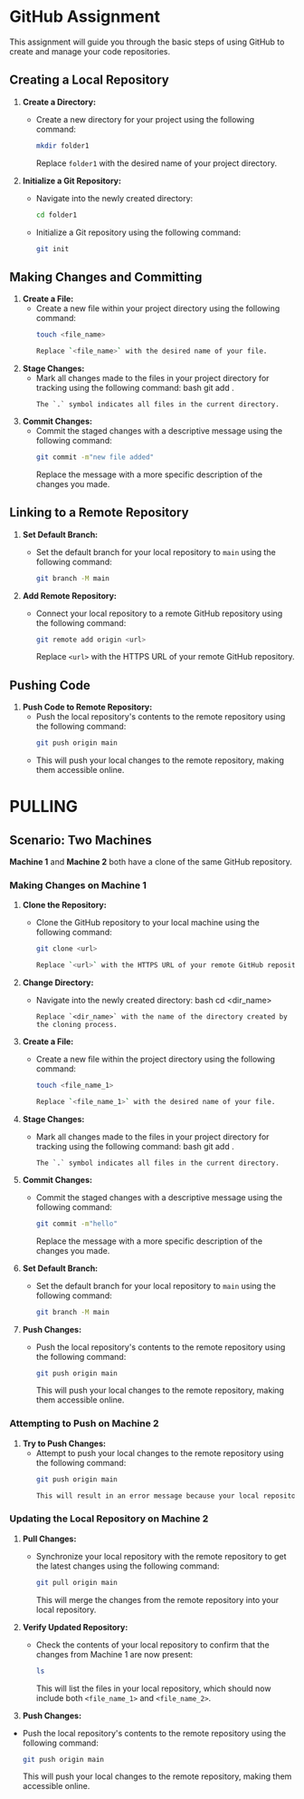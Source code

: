 # GitHub Assignment

This assignment will guide you through the basic steps of using GitHub to create and manage your code repositories.

## Creating a Local Repository

1. **Create a Directory:**
   - Create a new directory for your project using the following command:
     ```bash
     mkdir folder1
     ```
     Replace `folder1` with the desired name of your project directory.

2. **Initialize a Git Repository:**
   - Navigate into the newly created directory:
     ```bash
     cd folder1
     ```
   - Initialize a Git repository using the following command:
     ```bash
     git init
     ```

## Making Changes and Committing

1. **Create a File:**
   - Create a new file within your project directory using the following command:
     ```bash
     touch <file_name>
     
     Replace `<file_name>` with the desired name of your file.

2. **Stage Changes:**
   - Mark all changes made to the files in your project directory for tracking using the following command:
     bash
     git add .
     ```
     The `.` symbol indicates all files in the current directory.

3. **Commit Changes:**
   - Commit the staged changes with a descriptive message using the following command:
     ```bash
     git commit -m"new file added"
     ```
     Replace the message with a more specific description of the changes you made.

## Linking to a Remote Repository

1. **Set Default Branch:**
   - Set the default branch for your local repository to `main` using the following command:
     ```bash
     git branch -M main
     ```

2. **Add Remote Repository:**
   - Connect your local repository to a remote GitHub repository using the following command:
     ```bash
     git remote add origin <url>
     ```
     Replace `<url>` with the HTTPS URL of your remote GitHub repository.

## Pushing Code

1. **Push Code to Remote Repository:**
   - Push the local repository's contents to the remote repository using the following command:
     ```bash
     git push origin main
     ```
   - This will push your local changes to the remote repository, making them accessible online.



# PULLING

## Scenario: Two Machines

**Machine 1** and **Machine 2** both have a clone of the same GitHub repository.

### Making Changes on Machine 1

1. **Clone the Repository:**
   - Clone the GitHub repository to your local machine using the following command:
     ```bash
     git clone <url>
     
     Replace `<url>` with the HTTPS URL of your remote GitHub repository. This will create a copy of the repository on your local machine.

2. **Change Directory:**
   - Navigate into the newly created directory:
     bash
     cd <dir_name>
     ```
     Replace `<dir_name>` with the name of the directory created by the cloning process.

3. **Create a File:**
   - Create a new file within the project directory using the following command:
     ```bash
     touch <file_name_1>
     
     Replace `<file_name_1>` with the desired name of your file.

4. **Stage Changes:**
   - Mark all changes made to the files in your project directory for tracking using the following command:
     bash
     git add .
     ```
     The `.` symbol indicates all files in the current directory.

5. **Commit Changes:**
   - Commit the staged changes with a descriptive message using the following command:
     ```bash
     git commit -m"hello"
     ```
     Replace the message with a more specific description of the changes you made.

6. **Set Default Branch:**
   - Set the default branch for your local repository to `main` using the following command:
     ```bash
     git branch -M main
     ```

7. **Push Changes:**
   - Push the local repository's contents to the remote repository using the following command:
     ```bash
     git push origin main
     ```
     This will push your local changes to the remote repository, making them accessible online.

### Attempting to Push on Machine 2

1. **Try to Push Changes:**
   - Attempt to push your local changes to the remote repository using the following command:
     ```bash
     git push origin main
     
     This will result in an error message because your local repository is out of date with the remote repository.

### Updating the Local Repository on Machine 2

1. **Pull Changes:**
   - Synchronize your local repository with the remote repository to get the latest changes using the following command:
     ```bash
     git pull origin main
     ```
     This will merge the changes from the remote repository into your local repository.

2. **Verify Updated Repository:**
   - Check the contents of your local repository to confirm that the changes from Machine 1 are now present:
     ```bash
     ls
     ```
     This will list the files in your local repository, which should now include both `<file_name_1>` and `<file_name_2>`.

3.  **Push Changes:**
   - Push the local repository's contents to the remote repository using the following command:
     ```bash
     git push origin main
     ```
     This will push your local changes to the remote repository, making them accessible online.
